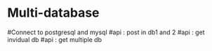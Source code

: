 # Multi-database

#Connect to postgresql and mysql 
#api : post in db1 and 2
#api : get invidual db
#api : get multiple db
